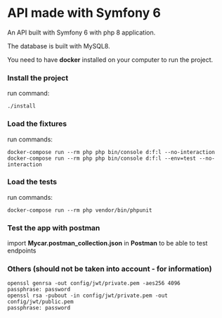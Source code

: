 # API made with Symfony 6

An API built with Symfony 6 with php 8 application.

The database is built with MySQL8.

You need to have **docker** installed on your computer to run the project.

### Install the project
run command:

    ./install

### Load the fixtures
run commands:

    docker-compose run --rm php php bin/console d:f:l --no-interaction
	docker-compose run --rm php php bin/console d:f:l --env=test --no-interaction

### Load the tests
run commands:

    docker-compose run --rm php vendor/bin/phpunit

### Test the app with postman
import **Mycar.postman_collection.json** in **Postman** to be able to test endpoints

### Others (should not be taken into account - for information)

    openssl genrsa -out config/jwt/private.pem -aes256 4096
    passphrase: password
    openssl rsa -pubout -in config/jwt/private.pem -out config/jwt/public.pem
    passphrase: password
